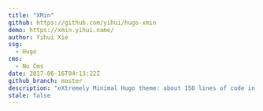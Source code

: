 ```yaml
---
title: "XMin"
github: https://github.com/yihui/hugo-xmin
demo: https://xmin.yihui.name/
author: Yihui Xie
ssg:
  - Hugo
cms:
  - No Cms
date: 2017-06-16T04:13:22Z
github_branch: master
description: "eXtremely Minimal Hugo theme: about 150 lines of code in total, including HTML and CSS (with no dependencies)"
stale: false
---
```

